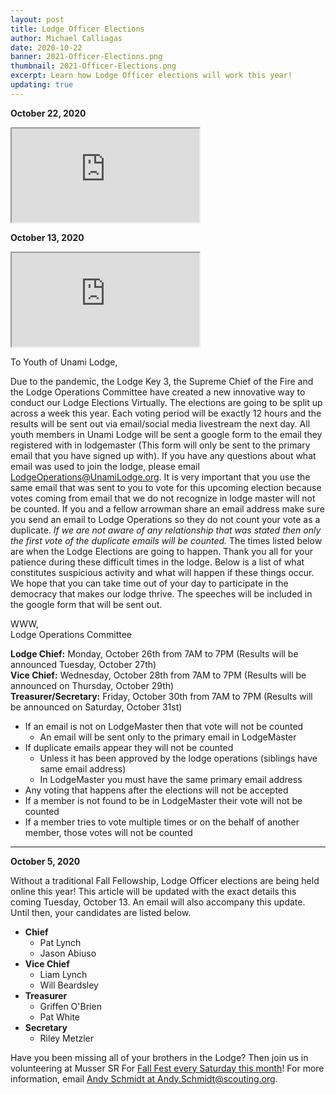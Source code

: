 ```yaml
---
layout: post
title: Lodge Officer Elections
author: Michael Calliagas
date: 2020-10-22
banner: 2021-Officer-Elections.png
thumbnail: 2021-Officer-Elections.png
excerpt: Learn how Lodge Officer elections will work this year!
updating: true
---
```


**October 22, 2020**

<div class="row">
  <div class="col">
    <div class="embed-responsive embed-responsive-16by9 mb-3">
      <iframe class="embed-responsive-item" src="https://www.youtube.com/embed/tGvUBVWy1oM" allow="accelerometer; autoplay; encrypted-media; gyroscope; picture-in-picture" allowfullscreen></iframe>
    </div>
  </div>
</div>

**October 13, 2020**

<div class="row">
  <div class="col">
    <div class="embed-responsive embed-responsive-16by9 mb-3">
      <iframe class="embed-responsive-item" src="https://www.youtube.com/embed/72jLfXJsY5E" allow="accelerometer; autoplay; encrypted-media; gyroscope; picture-in-picture" allowfullscreen></iframe>
    </div>
  </div>
</div>

To Youth of Unami Lodge,

Due to the pandemic, the Lodge Key 3, the Supreme Chief of the Fire and the Lodge Operations Committee have created a new innovative way to conduct our Lodge Elections Virtually. The elections are going to be split up across a week this year. Each voting period will be exactly 12 hours and the results will be sent out via email/social media livestream the next day. All youth members in Unami Lodge will be sent a google form to the email they registered with in lodgemaster (This form will only be sent to the primary email that you have signed up with). If you have any questions about what email was used to join the lodge, please email [LodgeOperations@UnamiLodge.org](/contact?recipient=lodgeoperations). It is very important that you use the same email that was sent to you to vote for this upcoming election because votes coming from email that we do not recognize in lodge master will not be counted. If you and a fellow arrowman share an email address make sure you send an email to Lodge Operations so they do not count your vote as a duplicate. *If we are not aware of any relationship that was stated then only the first vote of the duplicate emails will be counted.* The times listed below  are when the Lodge Elections are going to happen. Thank you all for your patience during these difficult times in the lodge. Below is a list of what constitutes suspicious activity and what will happen if these things occur. We hope that you can take time out of your day to participate in the democracy that makes our lodge thrive. The speeches will be included in the google form that will be sent out. 

WWW,  
Lodge Operations Committee 

**Lodge Chief:** Monday, October 26th from 7AM to 7PM (Results will be announced Tuesday, October 27th)  
**Vice Chief:** Wednesday, October 28th from 7AM to 7PM (Results will be announced on Thursday, October 29th)  
**Treasurer/Secretary:** Friday, October 30th from 7AM to 7PM (Results will be announced on Saturday, October 31st)

- If an email is not on LodgeMaster then that vote will not be counted
  - An email will be sent only to the primary email in LodgeMaster
- If duplicate emails appear they will not be counted
  - Unless it has been approved by the lodge operations (siblings have same email address)
  - In LodgeMaster you must have the same primary email address
- Any voting that happens after the elections will not be accepted
- If a member is not found to be in LodgeMaster their vote will not be counted
- If a member tries to vote multiple times or on the behalf of another member, those votes will not be counted

<hr>

**October 5, 2020**

Without a traditional Fall Fellowship, Lodge Officer elections are being held online this year! This article will be updated with the exact details this coming Tuesday, October 13. An email will also accompany this update. Until then, your candidates are listed below. 

- **Chief**
  - Pat Lynch
  - Jason Abiuso
- **Vice Chief**
  - Liam Lynch
  - Will Beardsley
- **Treasurer**
  - Griffen O'Brien
  - Pat White
- **Secretary**
  - Riley Metzler

Have you been missing all of your brothers in the Lodge? Then join us in volunteering at Musser SR For [Fall Fest every Saturday this month](https://mussersr.org/news/2020-Fall-Fest)! For more information, email [Andy Schmidt at Andy.Schmidt@scouting.org](mailto:andy.schmidt@scouting.org).
